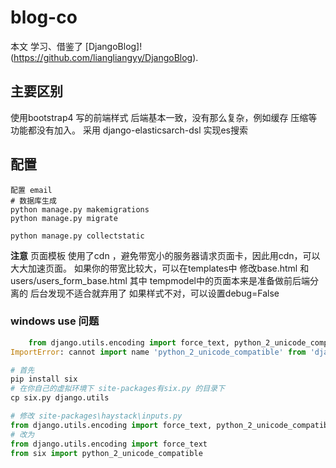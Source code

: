 # blog-co
本文 学习、借鉴了 [DjangoBlog]!(https://github.com/liangliangyy/DjangoBlog).

## 主要区别
使用bootstrap4 写的前端样式
后端基本一致，没有那么复杂，例如缓存 压缩等功能都没有加入。
采用 django-elasticsarch-dsl 实现es搜索

## 配置
```
配置 email
# 数据库生成
python manage.py makemigrations
python manage.py migrate

python manage.py collectstatic

```
**注意**
页面模板 使用了cdn ，避免带宽小的服务器请求页面卡，因此用cdn，可以大大加速页面。
如果你的带宽比较大，可以在templates中 修改base.html 和 users/users_form_base.html
其中 tempmodel中的页面本来是准备做前后端分离的 后台发现不适合就弃用了
如果样式不对，可以设置debug=False

### windows use 问题
```python
    from django.utils.encoding import force_text, python_2_unicode_compatible
ImportError: cannot import name 'python_2_unicode_compatible' from 'django.utils.encoding' (C:\Envs\blog_co\lib\site-packages\django\utils\encoding.py)

# 首先
pip install six
# 在你自己的虚拟环境下 site-packages有six.py 的目录下
cp six.py django.utils

# 修改 site-packages\haystack\inputs.py
from django.utils.encoding import force_text, python_2_unicode_compatible
# 改为
from django.utils.encoding import force_text
from six import python_2_unicode_compatible

```
